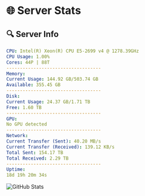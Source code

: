 # 🌐 Server Stats
## 🔍 Server Info
```yaml
CPU: Intel(R) Xeon(R) CPU E5-2699 v4 @ 1278.39GHz
CPU Usage: 1.00%
Cores: 44P | 88T
-----------------------------------
Memory:
Current Usage: 144.92 GB/503.74 GB
Available: 355.45 GB
-----------------------------------
Disk:
Current Usage: 24.37 GB/1.71 TB
Free: 1.60 TB
-----------------------------------
GPU:
No GPU detected
-----------------------------------
Network:
Current Transfer (Sent): 40.20 MB/s
Current Transfer (Received): 139.12 KB/s
Total Sent: 154.17 TB
Total Received: 2.29 TB
-----------------------------------
Uptime:
18d 19h 20m 34s
```
![GitHub Stats](https://img.shields.io/badge/Updated-2025-02-26_18:03:52-blue)